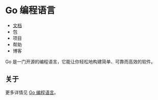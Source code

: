 # Go 编程语言

* [文档](https://github.com/alphaxlvii/go-zh/blob/master/doc.md)
* 包
* 项目
* 帮助
* 博客

Go 是一门开源的编程语言，它能让你轻松地构建简单、可靠而高效的软件。

## 关于
更多详情见 [Go 编程语言](https://go-zh.org/)。
